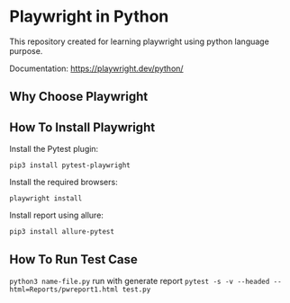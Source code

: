 # Playwright in Python
This repository created for learning playwright using python language purpose.

Documentation: https://playwright.dev/python/


## Why Choose Playwright



## How To Install Playwright

Install the Pytest plugin:

``pip3 install pytest-playwright``

Install the required browsers:

``playwright install``

Install report using allure:

``pip3 install allure-pytest``


## How To Run Test Case

``python3 name-file.py``
run with generate report
``pytest -s -v --headed --html=Reports/pwreport1.html test.py``



